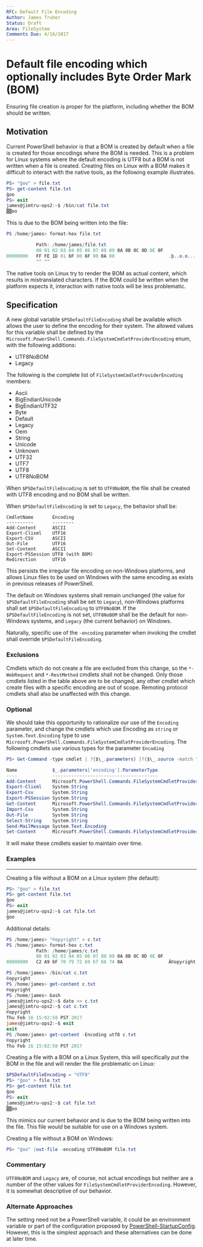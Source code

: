 ```yaml
---
RFC: Default File Encoding
Author: James Truher
Status: Draft
Area: FileSystem
Comments Due: 4/16/2017
---
```


# Default file encoding which optionally includes Byte Order Mark (BOM) 

Ensuring file creation is proper for the platform, including whether the BOM should be written.

## Motivation

Current PowerShell behavior is that a BOM is created by default when a file is created for those encodings where the BOM is needed.
This is a problem for Linux systems where the default encoding is UTF8 but a BOM is not written when a file is created.
Creating files on Linux with a BOM makes it difficult to interact with the native tools, as the following example illustrates.

```powershell
PS> "ĝoo" > file.txt
PS> get-content file.txt
ĝoo
PS> exit
james@jimtru-ops2:~$ /bin/cat file.txt
▒▒oo
```

This is due to the BOM being written into the file:

```powershell
PS /home/james> format-hex file.txt

           Path: /home/james/file.txt
           00 01 02 03 04 05 06 07 08 09 0A 0B 0C 0D 0E 0F
00000000   FF FE 1D 01 6F 00 6F 00 0A 00                    .þ..o.o...
           ^^ ^^
```
The native tools on Linux try to render the BOM as actual content, which results in mistranslated characters.
If the BOM could be written when the platform expects it, interaction with native tools will be less problematic.

## Specification

A new global variable `$PSDefaultFileEncoding` shall be available which allows the user to define the encoding for their system.
The allowed values for this variable shall be defined by the `Microsoft.PowerShell.Commands.FileSystemCmdletProviderEncoding` enum, with the following additions:

* UTF8NoBOM
* Legacy

The following is the complete list of `FileSystemCmdletProviderEncoding` members:
* Ascii
* BigEndianUnicode
* BigEndianUTF32
* Byte
* Default
* Legacy
* Oem
* String
* Unicode
* Unknown
* UTF32
* UTF7
* UTF8
* UTF8NoBOM

When `$PSDefaultFileEncoding` is set to `UTF8NoBOM`, the file shall be created with UTF8 encoding and no BOM shall be written.

When `$PSDefaultFileEncoding` is set to `Legacy`, the behavior shall be:

```
CmdletName       Encoding
----------       --------
Add-Content      ASCII
Export-Clixml    UTF16
Export-CSV       ASCII
Out-File         UTF16
Set-Content      ASCII
Export-PSSession UTF8 (with BOM)
Redirection      UTF16
```
This persists the irregular file encoding on non-Windows platforms, and allows Linux files to be used on Windows with the same encoding as exists in previous releases of PowerShell.

The default on Windows systems shall remain unchanged (the value for `$PSDefaultFileEncoding` shall be set to `Legacy`), non-Windows platforms shall set `$PSDefaultFileEncoding` to `UTF8NoBOM`.
If the `$PSDefaultFileEncoding` is not set, `UTF8NoBOM` shall be the default for non-Windows systems, and `Legacy` (the current behavior) on Windows.

Naturally, specific use of the `-encoding` parameter when invoking the cmdlet shall override `$PSDefaultFileEncoding`. 

### Exclusions

Cmdlets which do not create a file are excluded from this change, so the `*-WebRequest` and `*-RestMethod` cmdlets shall not be changed.
Only those cmdlets listed in the table above are to be changed, any other cmdlet which create files with a specific encoding are out of scope.
Remoting protocol cmdlets shall also be unaffected with this change. 

### Optional

We should take this opportunity to rationalize our use of the `Encoding` parameter, and change the cmdlets which use Encoding as `string` or `System.Text.Encoding` type to use `Microsoft.PowerShell.Commands.FileSystemCmdletProviderEncoding`.
The following cmdlets use various types for the parameter `Encoding`

```PowerShell
PS> Get-Command -type cmdlet | ?{$\_.parameters} |?{$\_.source -match "microsoft"}|ft name,{$\_.parameters['encoding'].ParameterType}

Name             $_.parameters['encoding'].ParameterType
----             ---------------------------------------
Add-Content      Microsoft.PowerShell.Commands.FileSystemCmdletProviderEncoding
Export-Clixml    System.String
Export-Csv       System.String
Export-PSSession System.String
Get-Content      Microsoft.PowerShell.Commands.FileSystemCmdletProviderEncoding
Import-Csv       System.String
Out-File         System.String
Select-String    System.String
Send-MailMessage System.Text.Encoding
Set-Content      Microsoft.PowerShell.Commands.FileSystemCmdletProviderEncoding
``` 

It will make these cmdlets easier to maintain over time.

### Examples
---
Creating a file without a BOM on a Linux system (the default):
```powershell
PS> "ĝoo" > file.txt
PS> get-content file.txt
ĝoo
PS> exit
james@jimtru-ops2:~$ cat file.txt
ĝoo
```

Additional details:
```powershell
PS /home/james> "©opyright" > c.txt
PS /home/james> format-hex c.txt
           Path: /home/james/c.txt
           00 01 02 03 04 05 06 07 08 09 0A 0B 0C 0D 0E 0F
00000000   C2 A9 6F 70 79 72 69 67 68 74 0A                 Â©opyright.

PS /home/james> /bin/cat c.txt
©opyright
PS /home/james> get-content c.txt 
©opyright
PS /home/james> bash
james@jimtru-ops2:~$ date >> c.txt
james@jimtru-ops2:~$ cat c.txt
©opyright
Thu Feb 16 15:02:58 PST 2017
james@jimtru-ops2:~$ exit
exit
PS /home/james> get-content -Encoding utf8 c.txt
©opyright
Thu Feb 16 15:02:58 PST 2017
```

Creating a file with a BOM on a Linux System, this will specifically put the BOM in the file and will render the file problematic on Linux:
```powershell
$PSDefaultFileEncoding = "UTF8"
PS> "ĝoo" > file.txt
PS> get-content file.txt
ĝoo
PS> exit
james@jimtru-ops2:~$ cat file.txt
▒▒oo
```

This mimics our current behavior and is due to the BOM being written into the file.
This file _would_ be suitable for use on a Windows system.

Creating a file without a BOM on Windows:
```powershell
PS> "ĝoo" |out-file -encoding UTF8NoBOM file.txt
```

### Commentary

`UTF8NoBOM` and `Legacy` are, of course, not actual encodings but neither are a number of the other values for `FileSystemCmdletProviderEncoding`. 
However, it is somewhat descriptive of our behavior. 

### Alternate Approaches
The setting need not be a PowerShell variable, it could be an environment variable or part of the configuration proposed by [PowerShell-StartupConfig](https://github.com/PowerShell/PowerShell-RFC/blob/master/1-Draft/RFC0015-PowerShell-StartupConfig.md).
However, this is the simplest approach and these alternatives can be done at later time.